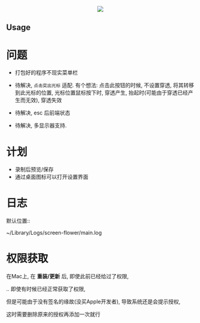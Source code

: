 <p align="center"><img src="https://i.imgur.com/a9QWW0v.png"></p>

## Usage

问题
==========

- 打包好的程序不现实菜单栏

- 待解决, `点击突出光标` 适配.
  有个想法: 点击此按钮的时候, 不设置穿透, 将其转移到此光标的位置,
  光标位置鼠标按下时, 穿透产生, 抬起时(可能由于穿透已经产生而无效), 穿透失效 

- 待解决, esc 后前端状态

- 待解决, 多显示器支持. 

计划
==========

- 录制后预览/保存
- 通过桌面图标可以打开设置界面

日志
========

默认位置::

  ~/Library/Logs/screen-flower/main.log

权限获取
==========

在Mac上, 在 **重装/更新** 后,
即使此前已经给过了权限,

.. 即使有时候已经正常获取了权限,

但是可能由于没有签名的缘故(没买Apple开发者),
导致系统还是会提示授权, 

这时需要删除原来的授权再添加一次就行




